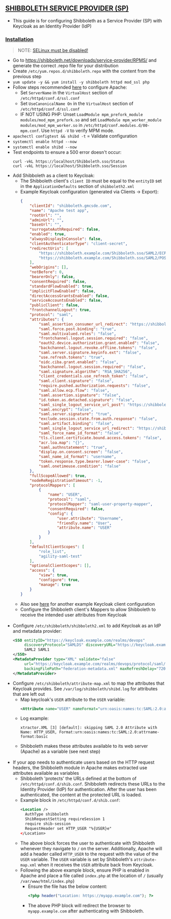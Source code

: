 ## [SHIBBOLETH SERVICE PROVIDER (SP)](https://shibboleth.atlassian.net/wiki/spaces/SP3/overview?homepageId=2058387896)

- This guide is for configuring Shibboleth as a Service Provider (SP) with Keycloak as an Identity Provider (IdP)

### [Installation](https://www.switch.ch/aai/guides/sp/installation/?os=centos7)

> NOTE: [SELinux must be disabled!](https://shibboleth.atlassian.net/wiki/spaces/SP3/pages/2065335559/SELinux)

- Go to https://shibboleth.net/downloads/service-provider/RPMS/ and generate the correct .repo file for your
   distribution
- Create `/etc/yum.repos.d/shibboleth.repo` with the content from the previous step
- `yum update -y && yum install -y shibboleth httpd mod_ssl php`
- Follow steps recommended [here](https://shibboleth.atlassian.net/wiki/spaces/SP3/pages/2065335062/Apache) to
   configure Apache:
  - Set `ServerName` in the `VirtualHost` section of `/etc/httpd/conf.d/ssl.conf`
  - Set `UseCanonicalName On` in the `VirtualHost` section of `/etc/httpd/conf.d/ssl.conf`
  - IF NOT USING PHP: Unset `LoadModule mpm_prefork_module modules/mod_mpm_prefork.so` and set
     `LoadModule mpm_worker_module modules/mod_mpm_worker.so` in `/etc/httpd/conf.modules.d/00-mpm.conf`. Use `httpd -V`
     to verify MPM mode.
- `apachectl configtest && shibd -t` = Validate configuration
- `systemctl enable httpd --now`
- `systemctl enable shibd --now`
- Test endpoints to ensure a 500 error doesn't occur:
   ```
   curl -vkL https://localhost/Shibboleth.sso/Status
   curl -vkL https://localhost/Shibboleth.sso/Session
   ```
- Add Shibboleth as a client to Keycloak:
  - The Shibboleth client's `client ID` must be equal to the `entityID` set in the `ApplicationDefaults` section of
    `shibboleth2.xml`
  - Example Keycloak configuration (generated via Clients -> Export):
    ```json
    {
        "clientId": "shibboleth.gmcsde.com",
        "name": "Apache test app",
        "rootUrl": "",
        "adminUrl": "",
        "baseUrl": "",
        "surrogateAuthRequired": false,
        "enabled": true,
        "alwaysDisplayInConsole": false,
        "clientAuthenticatorType": "client-secret",
        "redirectUris": [
            "https://shibboleth.example.com/Shibboleth.sso/SAML2/ECP",
            "https://shibboleth.example.com/Shibboleth.sso/SAML2/POST"
        ],
        "webOrigins": [],
        "notBefore": 0,
        "bearerOnly": false,
        "consentRequired": false,
        "standardFlowEnabled": true,
        "implicitFlowEnabled": false,
        "directAccessGrantsEnabled": false,
        "serviceAccountsEnabled": false,
        "publicClient": false,
        "frontchannelLogout": true,
        "protocol": "saml",
        "attributes": {
            "saml_assertion_consumer_url_redirect": "https://shibboleth.example.com/Shibboleth.sso/SAML2/POST",
            "saml.force.post.binding": "true",
            "saml.multivalued.roles": "false",
            "frontchannel.logout.session.required": "false",
            "oauth2.device.authorization.grant.enabled": "false",
            "backchannel.logout.revoke.offline.tokens": "false",
            "saml.server.signature.keyinfo.ext": "false",
            "use.refresh.tokens": "true",
            "oidc.ciba.grant.enabled": "false",
            "backchannel.logout.session.required": "false",
            "saml.signature.algorithm": "RSA_SHA256",
            "client_credentials.use_refresh_token": "false",
            "saml.client.signature": "false",
            "require.pushed.authorization.requests": "false",
            "saml.allow.ecp.flow": "false",
            "saml.assertion.signature": "false",
            "id.token.as.detached.signature": "false",
            "saml_single_logout_service_url_post": "https://shibboleth.example.com/Shibboleth.sso/SLO/POST",
            "saml.encrypt": "false",
            "saml.server.signature": "true",
            "exclude.session.state.from.auth.response": "false",
            "saml.artifact.binding": "false",
            "saml_single_logout_service_url_redirect": "https://shibboleth.example.com/Shibboleth.sso/SLO/Redirect",
            "saml_force_name_id_format": "false",
            "tls.client.certificate.bound.access.tokens": "false",
            "acr.loa.map": "{}",
            "saml.authnstatement": "true",
            "display.on.consent.screen": "false",
            "saml_name_id_format": "username",
            "token.response.type.bearer.lower-case": "false",
            "saml.onetimeuse.condition": "false"
        },
        "fullScopeAllowed": true,
        "nodeReRegistrationTimeout": -1,
        "protocolMappers": [
            {
                "name": "USER",
                "protocol": "saml",
                "protocolMapper": "saml-user-property-mapper",
                "consentRequired": false,
                "config": {
                    "user.attribute": "Username",
                    "friendly.name": "User",
                    "attribute.name": "USER"
                }
            }
        ],
        "defaultClientScopes": [
            "role_list",
            "agility-saml-test"
        ],
        "optionalClientScopes": [],
        "access": {
            "view": true,
            "configure": true,
            "manage": true
        }
    }
    ```
  - Also see [here](https://github.com/andrebiegel/keycloak-examples/blob/master/keycloak-idp/realm-export.json)
    for another example Keycloak client configuration
  - Configure the Shibboleth client's Mappers to allow Shibboleth to receive the intended user attributes from Keycloak
<br><br>
- Configure `/etc/shibboleth/shibboleth2.xml` to add Keycloak as an IdP and metadata provider:
   ```xml
   <SSO entityID="https://keycloak.example.com/realms/devops"
        discoveryProtocol="SAMLDS" discoveryURL="https://keycloak.example.com/realms/devops">
        SAML2 SAML1
   </SSO>
   <MetadataProvider type="XML" validate="false"
        url="https://keycloak.example.com/realms/devops/protocol/saml/descriptor"
        backingFilePath="federation-metadata.xml" maxRefreshDelay="7200">
   </MetadataProvider> 
   ```
- Configure `/etc/shibboleth/attribute-map.xml` to map the attributes that Keycloak provides. See
   `/var/log/shibboleth/shibd.log` for attributes that are left out
   - Map keycloak's `USER` attribute to the `USER` variable:
     ```xml
     <Attribute name="USER" nameFormat="urn:oasis:names:tc:SAML:2.0:attrname-format:basic" id="USER"/>
     ```
   - Log example:
     ```
     xtractor.XML [3] [default]: skipping SAML 2.0 Attribute with Name: HTTP_USER, Format:urn:oasis:names:tc:SAML:2.0:attrname-format:basic
     ```
   - Shibboleth makes these attributes available to its web server (Apache) as a variable (see next step)
<br><br>
- If your app needs to authenticate users based on the HTTP request headers, the Shibboleth module in Apache makes
   extracted use attributes available as variables
   - Shibboleth 'protects' the URLs defined at the bottom of `/etc/httpd/conf.d/shib.conf`. Shibboleth redirects these
     URLs to the Identity Provider (IdP) for authentication. After the user has been authenticated, the content at the
     protected URL is loaded.
   - Example block in `/etc/httpd/conf.d/shib.conf`:
     ```xml
     <Location />
       AuthType shibboleth
       ShibRequestSetting requireSession 1
       require shib-session
       RequestHeader set HTTP_USER "%{USER}e"
     </Location>
     ```
   - The above block forces the user to authenticate with Shibboleth whenever they navigate to `/` on the server.
     Additionally, Apache will add a header called `HTTP_USER` to the request with the value of the `USER` variable. The
     `USER` variable is set by Shibboleth's `attribute-map.xml` when it receives the `USER` attribute back from Keycloak.
   - Following the above example block, ensure PHP is enabled in Apache and place a file called `index.php` at the location of `/` (usually `/var/www/html/index.php`)
     - Ensure the file has the below content:
       ```php
       <?php header("Location: https://myapp.example.com"); ?>
       ```
     - The above PHP block will redirect the browser to `myapp.example.com` after authenticating with Shibboleth.
